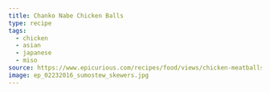 ```yaml
---
title: Chanko Nabe Chicken Balls
type: recipe
tags:
  - chicken
  - asian
  - japanese
  - miso
source: https://www.epicurious.com/recipes/food/views/chicken-meatballs-with-ginger-and-miso
image: ep_02232016_sumostew_skewers.jpg
---
```

